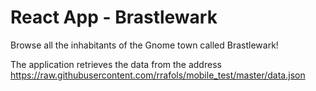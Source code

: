 # React App - Brastlewark

Browse all the inhabitants of the Gnome	town called	Brastlewark! 

The application retrieves the data from the address https://raw.githubusercontent.com/rrafols/mobile_test/master/data.json

